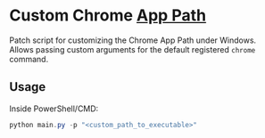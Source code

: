 # Custom Chrome [App Path](https://docs.microsoft.com/en-us/windows/win32/shell/app-registration#using-the-app-paths-subkey)
Patch script for customizing the Chrome App Path under Windows.  
Allows passing custom arguments for the default registered `chrome` command.

## Usage
Inside PowerShell/CMD:
```powershell
python main.py -p "<custom_path_to_executable>"
```
